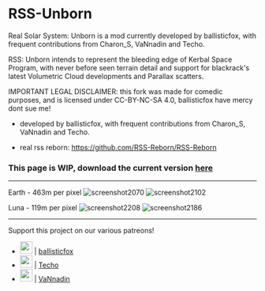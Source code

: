 # RSS-Unborn
Real Solar System: Unborn is a mod currently developed by ballisticfox, with frequent contributions from Charon_S, VaNnadin and Techo.

RSS: Unborn intends to represent the bleeding edge of Kerbal Space Program, with never before seen terrain detail and support for blackrack's latest Volumetric Cloud developments and Parallax scatters.

IMPORTANT LEGAL DISCLAIMER: this fork was made for comedic purposes, and is licensed under CC-BY-NC-SA 4.0, ballisticfox have mercy dont sue me!
- developed by ballisticfox, with frequent contributions from Charon_S, VaNnadin and Techo.

- real rss reborn: https://github.com/RSS-Reborn/RSS-Reborn





### This page is WIP, download the current version [here](https://docs.google.com/document/d/1BfiIZ8_ZEh0lrx0nsIa27Lm7O2R4e2fKPli94XHga0Q/edit)


---

Earth - 463m per pixel
![screenshot2070](https://github.com/RSS-Reborn/RSS-Reborn/assets/77298148/81cc0a27-642c-4454-a0fe-be98f09839da)
![screenshot2102](https://github.com/RSS-Reborn/RSS-Reborn/assets/77298148/d7882f33-515e-49c9-8a09-98dc2c6f8d4a)

Luna - 119m per pixel
![screenshot2208](https://github.com/RSS-Reborn/RSS-Reborn/assets/77298148/f8026365-25a5-4ddb-805d-b3daeca5691d)
![screenshot2186](https://github.com/RSS-Reborn/RSS-Reborn/assets/77298148/c0af2223-b47c-4591-9217-dd4c1266088a)

---

Support this project on our various patreons!

- <img src="https://github.com/RSS-Reborn/RSS-Reborn/assets/77298148/c1214024-691b-4685-877e-58cd9a537227" width="25" height="25"> | [ballisticfox](https://www.patreon.com/ballisticfox)
- <img src="https://github.com/RSS-Reborn/RSS-Reborn/assets/77298148/4b783380-0484-49da-9b90-40ff3ac68c11" width="25" height="25"> | [Techo](https://www.patreon.com/Techo589)
- <img src="https://github.com/RSS-Reborn/RSS-Reborn/assets/77298148/30cdd321-4820-4a25-9b34-6ef3cdd0f811" width="25" height="25"> | [VaNnadin](https://www.patreon.com/VaNnadinstudio)
